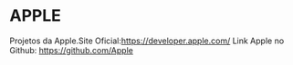 # APPLE
Projetos da Apple.Site Oficial:https://developer.apple.com/
Link Apple no Github:
https://github.com/Apple
